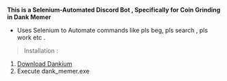**This is a Selenium-Automated Discord Bot , Specifically for Coin Grinding in Dank Memer**
* Uses Selenium to Automate commands like pls beg, pls search , pls work etc .

>Installation :
1. [Download Dankium](https://doc-0s-8o-docs.googleusercontent.com/docs/securesc/5mgrqjh0ftosc42qvip5ubvhcgb04sak/guva6ektp3cgbl93922veqqqd9r3song/1611999075000/18406380555014149647/03743576689361049020/1tH5A13qSzBmGQIpEHhDr5eKjeLXWWQ-l?e=download&authuser=0&nonce=f8rnlo6t7akbg&user=03743576689361049020&hash=2ptfdlotpkin7c55pm08n3pbgps3f5tu)
2. Execute dank_memer.exe







